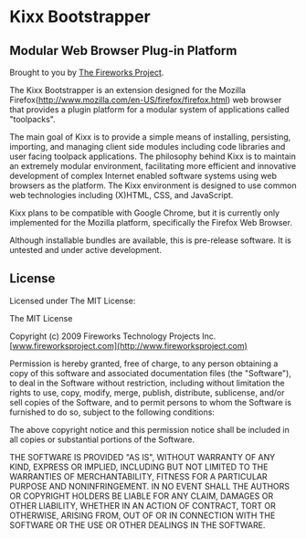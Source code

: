 Kixx Bootstrapper
=================

Modular Web Browser Plug-in Platform
------------------------------------

Brought to you by [The Fireworks Project](http://www.fireworksproject.com).

The Kixx Bootstrapper is an extension designed for the Mozilla
Firefox(http://www.mozilla.com/en-US/firefox/firefox.html) web browser that
provides a plugin platform for a modular system of applications called
"toolpacks".

The main goal of Kixx is to provide a simple means of installing, persisting,
importing, and managing client side modules including code libraries and user
facing toolpack applications.  The philosophy behind Kixx is to maintain an
extremely modular environment, facilitating more efficient and innovative
development of complex Internet enabled software systems using web browsers as
the platform. The Kixx environment is designed to use common web technologies
including (X)HTML, CSS, and JavaScript.

Kixx plans to be compatible with Google Chrome, but it is currently only
implemented for the Mozilla platform, specifically the Firefox Web Browser.

Although installable bundles are available, this is pre-release software.  It
is untested and under active development.

License
-------
Licensed under The MIT License:

The MIT License

Copyright (c) 2009 Fireworks Technology Projects Inc.
[www.fireworksproject.com](http://www.fireworksproject.com)

Permission is hereby granted, free of charge, to any person obtaining a copy
of this software and associated documentation files (the "Software"), to deal
in the Software without restriction, including without limitation the rights
to use, copy, modify, merge, publish, distribute, sublicense, and/or sell
copies of the Software, and to permit persons to whom the Software is
furnished to do so, subject to the following conditions:

The above copyright notice and this permission notice shall be included in
all copies or substantial portions of the Software.

THE SOFTWARE IS PROVIDED "AS IS", WITHOUT WARRANTY OF ANY KIND, EXPRESS OR
IMPLIED, INCLUDING BUT NOT LIMITED TO THE WARRANTIES OF MERCHANTABILITY,
FITNESS FOR A PARTICULAR PURPOSE AND NONINFRINGEMENT. IN NO EVENT SHALL THE
AUTHORS OR COPYRIGHT HOLDERS BE LIABLE FOR ANY CLAIM, DAMAGES OR OTHER
LIABILITY, WHETHER IN AN ACTION OF CONTRACT, TORT OR OTHERWISE, ARISING FROM,
OUT OF OR IN CONNECTION WITH THE SOFTWARE OR THE USE OR OTHER DEALINGS IN
THE SOFTWARE.

